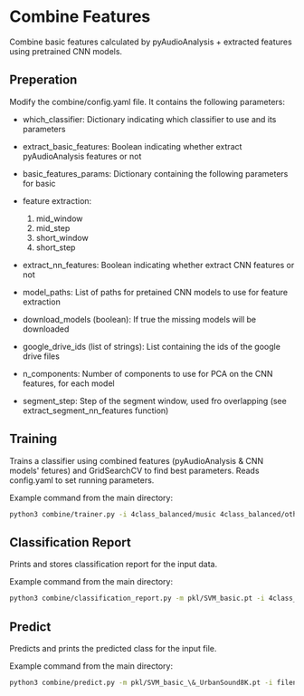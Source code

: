 # Combine Features

Combine basic features calculated by pyAudioAnalysis + extracted features using pretrained CNN models.

## Preperation

Modify the combine/config.yaml file. It contains the following parameters:

- which_classifier:
    Dictionary indicating which classifier to use and its parameters
- extract_basic_features:
    Boolean indicating whether extract pyAudioAnalysis features or not

- basic_features_params:
    Dictionary containing the following parameters for basic
- feature extraction:
    1. mid_window
    2. mid_step
    3. short_window
    4. short_step

- extract_nn_features:
    Boolean indicating whether extract CNN features or not

- model_paths:
    List of paths for pretained CNN models to use for feature extraction

- download_models (boolean):
    If true the missing models will be downloaded

- google_drive_ids (list of strings):
    List containing the ids of the google drive files
            
- n_components:
    Number of components to use for PCA on the CNN features, for each model

- segment_step:
    Step of the segment window, used fro overlapping (see extract_segment_nn_features function)
 
## Training 

Trains a classifier using combined features (pyAudioAnalysis & CNN models' fetures) and GridSearchCV to find best parameters. Reads config.yaml to set running parameters.

Example command from the main directory:


```bash
python3 combine/trainer.py -i 4class_balanced/music 4class_balanced/other 4class_balanced/silence 4class_balanced/speech
```

## Classification Report

Prints and stores classification report for the input data.

Example command from the main directory:


```bash
python3 combine/classification_report.py -m pkl/SVM_basic.pt -i 4class_balanced/music 4class_balanced/other 4class_balanced/silence 4class_balanced/speech
```

## Predict

Predicts and prints the predicted class for the input file.

Example command from the main directory:

```bash
python3 combine/predict.py -m pkl/SVM_basic_\&_UrbanSound8K.pt -i filename.wav
```



